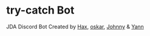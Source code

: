# try-catch Bot
JDA Discord Bot
Created by [Hax](https://github.com/Schlauer-Hax), [oskar](https://github.com/oskardevkappa), [Johnny](https://www.github.com/TheRealYann) & [Yann](https://www.github.com/TheRealYann) 
